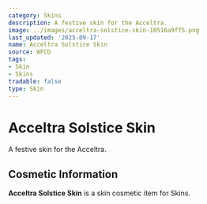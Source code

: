```yaml
---
category: Skins
description: A festive skin for the Acceltra.
image: ../images/acceltra-solstice-skin-10516a9ff5.png
last_updated: '2025-09-17'
name: Acceltra Solstice Skin
source: WFCD
tags:
- Skin
- Skins
tradable: false
type: Skin
---
```


# Acceltra Solstice Skin

A festive skin for the Acceltra.

## Cosmetic Information

**Acceltra Solstice Skin** is a skin cosmetic item for Skins.

